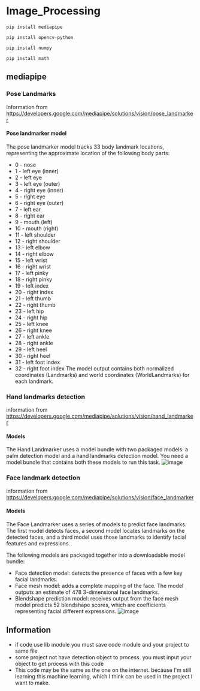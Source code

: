 # Image_Processing
```
pip install mediapipe
```
```
pip install opencv-python
```
```
pip install numpy
```
```
pip install math
```
## mediapipe
### Pose Landmarks
 Information from https://developers.google.com/mediapipe/solutions/vision/pose_landmarker
 
#### Pose landmarker model
The pose landmarker model tracks 33 body landmark locations, representing the approximate location of the following body parts:
- 0 - nose
- 1 - left eye (inner)
- 2 - left eye
- 3 - left eye (outer)
- 4 - right eye (inner)
- 5 - right eye
- 6 - right eye (outer)
- 7 - left ear
- 8 - right ear
- 9 - mouth (left)
- 10 - mouth (right)
- 11 - left shoulder
- 12 - right shoulder
- 13 - left elbow
- 14 - right elbow
- 15 - left wrist
- 16 - right wrist
- 17 - left pinky
- 18 - right pinky
- 19 - left index
- 20 - right index
- 21 - left thumb
- 22 - right thumb
- 23 - left hip
- 24 - right hip
- 25 - left knee
- 26 - right knee
- 27 - left ankle
- 28 - right ankle
- 29 - left heel
- 30 - right heel
- 31 - left foot index
- 32 - right foot index
  The model output contains both normalized coordinates (Landmarks) and world coordinates (WorldLandmarks) for each landmark.

### Hand landmarks detection
information from https://developers.google.com/mediapipe/solutions/vision/hand_landmarker

#### Models
The Hand Landmarker uses a model bundle with two packaged models: a palm detection model and a hand landmarks detection model. You need a model bundle that contains both these models to run this task.
![image](https://github.com/fatjrizikri/Image_Processing/assets/66940604/ac11f25c-1feb-4f4f-bd07-48f6632a3ebf)

### Face landmark detection
information from https://developers.google.com/mediapipe/solutions/vision/face_landmarker

#### Models
The Face Landmarker uses a series of models to predict face landmarks. The first model detects faces, a second model locates landmarks on the detected faces, and a third model uses those landmarks to identify facial features and expressions.

The following models are packaged together into a downloadable model bundle:

- Face detection model: detects the presence of faces with a few key facial landmarks.
- Face mesh model: adds a complete mapping of the face. The model outputs an estimate of 478 3-dimensional face landmarks.
- Blendshape prediction model: receives output from the face mesh model predicts 52 blendshape scores, which are coefficients representing facial different expressions.
![image](https://github.com/fatjrizikri/Image_Processing/assets/66940604/f862bc18-e9cc-4854-a008-3cd17f50f4f5)



## Information
- if code use lib module you must save code module and your project to same file
- some project not have detection object to process. you must input your object to get process with this code
- This code may be the same as the one on the internet. because I'm still learning this machine learning, which I think can be used in the project I want to make.
  
